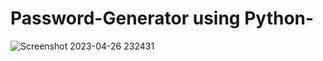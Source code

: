 # Password-Generator using Python-
![Screenshot 2023-04-26 232431](https://user-images.githubusercontent.com/99900421/234662295-e5c0216a-f011-443f-9ded-75bc994a8fb6.png)
